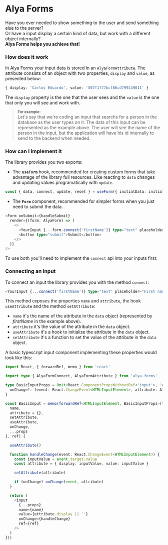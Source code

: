 # Alya Forms

Have you ever needed to show something to the user and send something else to the server?
<br>
Or have a input display a certain kind of data, but work with a different object internally?
<br>
**Alya Forms helps you achieve that!**

### How does it work

In Alya Forms your input data is stored in an ```AlyaFormAttribute```. The attribute consists of an object with two properties, ```display``` and ```value```, as presented below:

```typescript
{ display: 'Carlos Eduardo', value: '507f1f77bcf86cd799439011' } 
```

The ```display``` property is the one that the user sees and the ```value``` is the one that only you will see and work with.

> <sup>**For example:**</sup><br>
> Let's say that we're coding an input that searchs for a person in the database as the user types on it. The data of this input can be represented as the example above. The user will see the name of the person in the input, but the application will have his id internally to send to the backend when needed.


### How can I implement it

The library provides you two exports:

  - The **```useForm```** hook, recommended for creating custom forms that take advantage of the library full resources. Like reacting to ```data``` changes and updating values programatically with ```update```.

  ```typescript
  const { data, connect, update, reset } = useForm({ initialData: initialData })
  ```

  - The **```Form```** component, recommended for simpler forms when you just need to submit the data.

  ```typescript
  <Form onSubmit={handleSubmit}
    render={(form: AlyaForm) => (
      <>
        <YourInput {...form.connect('firstName')} type="text" placeholder="First name"/>
        <button type="submit">Submit</button>
      </>
    )}
  />
  ```

To use both you'll need to implement the ```connect``` api into your inputs first:

### Connecting an input

To connect an input the library provides you with the method ```connect```:

```typescript
<YourInput {...connect('firstName')} type="text" placeholder="First name"/>
```

This method exposes the properties ```name``` and ```attribute```, the hook ```useAttribute``` and the method ```setAttribute```:

- ```name``` it's the name of the attribute in the ```data``` object (represented by *firstName* in the example above).
- ```attribute``` it's the value of the attribute in the ```data``` object.
- ```useAttribute``` it's a hook to initialize the attribute in the ```data``` object.
- ```setAttribute``` it's a function to set the value of the attribute in the ```data``` object.

A basic typescript input component implementing these properties would look like this:


```typescript
import React, { forwardRef, memo } from 'react'

import type { AlyaFormConnect, AlyaFormAttribute } from 'alya-forms'

type BasicInputProps = Omit<React.ComponentPropsWithoutRef<'input'>, 'onChange'> & AlyaFormConnect & {
  onChange?: (event: React.ChangeEvent<HTMLInputElement>, attribute: AlyaFormAttribute) => void
}

const BasicInput = memo(forwardRef<HTMLInputElement, BasicInputProps>(function ({
  name,
  attribute = {},
  setAttribute,
  useAttribute,
  onChange,
  ...props
}, ref) {

  useAttribute()

  function handleChange(event: React.ChangeEvent<HTMLInputElement>) {
    const inputValue = event.target.value
    const attribute = { display: inputValue, value: inputValue }

    setAttribute(attribute)

    if (onChange) onChange(event, attribute)
  }

  return (
    <input
      {...props}
      name={name}
      value={attribute.display || ''}
      onChange={handleChange}
      ref={ref}
    />
  )
}))
```

